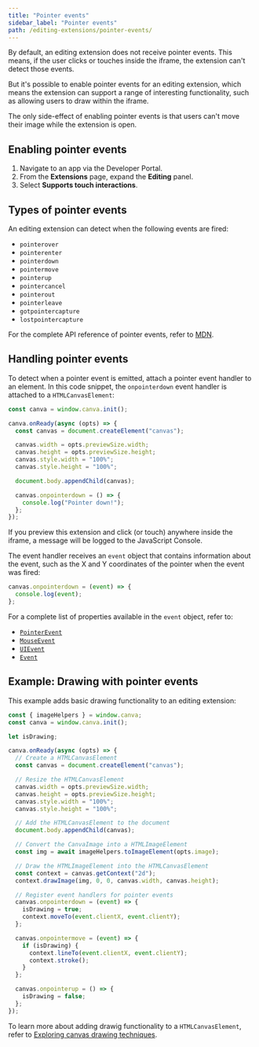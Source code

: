 ```yaml
---
title: "Pointer events"
sidebar_label: "Pointer events"
path: /editing-extensions/pointer-events/
---
```


By default, an editing extension does not receive pointer events. This means, if the user clicks or touches inside the iframe, the extension can't detect those events.

<!-- IMAGE -->

But it's possible to enable pointer events for an editing extension, which means the extension can support a range of interesting functionality, such as allowing users to draw within the iframe.

<!-- IMAGE -->

The only side-effect of enabling pointer events is that users can't move their image while the extension is open.

## Enabling pointer events

1.  Navigate to an app via the Developer Portal.
2.  From the **Extensions** page, expand the **Editing** panel.
3.  Select **Supports touch interactions**.

## Types of pointer events

An editing extension can detect when the following events are fired:

- `pointerover`
- `pointerenter`
- `pointerdown`
- `pointermove`
- `pointerup`
- `pointercancel`
- `pointerout`
- `pointerleave`
- `gotpointercapture`
- `lostpointercapture`

For the complete API reference of pointer events, refer to [MDN](https://developer.mozilla.org/en-US/docs/Web/API/Pointer_events).

## Handling pointer events

To detect when a pointer event is emitted, attach a pointer event handler to an element. In this code snippet, the `onpointerdown` event handler is attached to a `HTMLCanvasElement`:

```javascript
const canva = window.canva.init();

canva.onReady(async (opts) => {
  const canvas = document.createElement("canvas");

  canvas.width = opts.previewSize.width;
  canvas.height = opts.previewSize.height;
  canvas.style.width = "100%";
  canvas.style.height = "100%";

  document.body.appendChild(canvas);

  canvas.onpointerdown = () => {
    console.log("Pointer down!");
  };
});
```

If you preview this extension and click (or touch) anywhere inside the iframe, a message will be logged to the JavaScript Console.

The event handler receives an `event` object that contains information about the event, such as the X and Y coordinates of the pointer when the event was fired:

```javascript
canvas.onpointerdown = (event) => {
  console.log(event);
};
```

For a complete list of properties available in the `event` object, refer to:

- [`PointerEvent`](https://developer.mozilla.org/en-US/docs/Web/API/PointerEvent)
- [`MouseEvent`](https://developer.mozilla.org/en-US/docs/Web/API/MouseEvent)
- [`UIEvent`](https://developer.mozilla.org/en-US/docs/Web/API/UIEvent)
- [`Event`](https://developer.mozilla.org/en-US/docs/Web/API/Event)

## Example: Drawing with pointer events

This example adds basic drawing functionality to an editing extension:

```javascript
const { imageHelpers } = window.canva;
const canva = window.canva.init();

let isDrawing;

canva.onReady(async (opts) => {
  // Create a HTMLCanvasElement
  const canvas = document.createElement("canvas");

  // Resize the HTMLCanvasElement
  canvas.width = opts.previewSize.width;
  canvas.height = opts.previewSize.height;
  canvas.style.width = "100%";
  canvas.style.height = "100%";

  // Add the HTMLCanvasElement to the document
  document.body.appendChild(canvas);

  // Convert the CanvaImage into a HTMLImageElement
  const img = await imageHelpers.toImageElement(opts.image);

  // Draw the HTMLImageElement into the HTMLCanvasElement
  const context = canvas.getContext("2d");
  context.drawImage(img, 0, 0, canvas.width, canvas.height);

  // Register event handlers for pointer events
  canvas.onpointerdown = (event) => {
    isDrawing = true;
    context.moveTo(event.clientX, event.clientY);
  };

  canvas.onpointermove = (event) => {
    if (isDrawing) {
      context.lineTo(event.clientX, event.clientY);
      context.stroke();
    }
  };

  canvas.onpointerup = () => {
    isDrawing = false;
  };
});
```

To learn more about adding drawig functionality to a `HTMLCanvasElement`, refer to [Exploring canvas drawing techniques](http://perfectionkills.com/exploring-canvas-drawing-techniques/).
